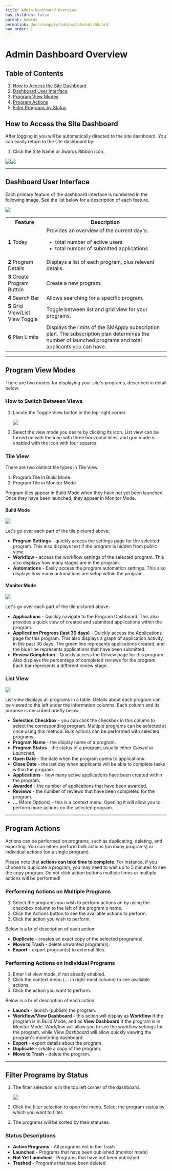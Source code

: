 ```yaml
---
title: Admin Dashboard Overview
has_children: false
parent: Admins
permalink: docs/smapply/admins/admindashboard
nav_order: 1
---
```

# Admin Dashboard Overview

## Table of Contents
1. <a href="#how-to-access-the-site-dashboard">How to Access the Site Dashboard</a>
2. <a href="#dashboard-user-interface">Dashboard User Interface</a>
3. <a href="#program-view-modes">Program View Modes</a>
4. <a href="#program-actions">Program Actions</a>
5. <a href="#filter-programs-by-status">Filter Programs by Status</a>

<!--------- How to Access Site Dashboard ---------->
## How to Access the Site Dashboard

After logging in you will be automatically directed to the site dashboard. You can easily return to the site dashboard by:
1. Click the Site Name or Awards Ribbon icon.

<img src="/assets/smapply/sitetitle.png" /><img src="/assets/smapply/awardribbon.png" />

<hr class="divider" />

<!--------- Dashboard User Interface ---------->
## Dashboard User Interface

Each primary feature of the dashboard interface is numbered in the following image. See the list below for a description of each feature.

<a class="image" href="/assets/smapply/dashboardUI.jpg"><img src="/assets/smapply/dashboardUI.jpg" /></a>

<table>
     <tr>
          <th>Feature</th>
          <th>Description</th>
     </tr>
     <tr>
          <td><b>1</b> Today</td>
          <td>
               Provides an overview of the current day's:
               <ul>
                    <li>total number of active users</li>
                    <li>total number of submitted applications</li>
               </ul>
          </td>
     </tr>
     <tr>
          <td><b>2</b> Program Details</td>
          <td>Displays a list of each program, plus relevant details.</td>
     </tr>
     <tr>
          <td><b>3</b> Create Program Button</td>
          <td>Create a new program.</td>
     </tr>
     <tr>
          <td><b>4</b> Search Bar</td>
          <td>Allows searching for a specific program.</td>
     </tr>
     <tr>
          <td><b>5</b> Grid View/List View Toggle</td>
          <td>Toggle between list and grid view for your programs.</td>
     </tr>
     <tr>
          <td><b>6</b> Plan Limits</td>
          <td>Displays the limits of the SMApply subscription plan. The subscription plan determines the number of launched programs and total applicants you can have.</td>
</table>

<hr class="divider" />

<!--------- Dashboard User Interface ---------->
## Program View Modes

There are two modes for displaying your site's programs, described in detail below.

### How to Switch Between Views

1. Locate the Toggle View button in the top-right corner.

     <a class="image" href="/assets/smapply/toggleView.png"><img src="/assets/smapply/toggleView.png" /></a>

2. Select the view mode you desire by clicking its icon. List view can be turned on with the icon with three horizontal lines, and grid mode is enabled with the icon with four squares.

### Tile View

There are two distinct tile types in Tile View.
1. Program Tile in Build Mode
2. Program Tile in Monitor Mode

Program tiles appear in Build Mode when they have not yet been launched. Once they have been launched, they appear in Monitor Mode.

#### Build Mode

<a class="image" href="/assets/smapply/buildModeTile.png"><img src="/assets/smapply/buildModeTile.png" /></a>

Let's go over each part of the tile pictured above:
* **Program Settings** - quickly access the settings page for the selected program. This also displays text if the program is hidden from public view.
* **Workflow** - access the workflow settings of the selected program. This also displays how many stages are in the program.
* **Automations** - Easily access the program automation settings. This also displays how many automations are setup within the program.

#### Monitor Mode

<a class="image" href="/assets/smapply/monitorModeTile.png"><img src="/assets/smapply/monitorModeTile.png" /></a>

Let's go over each part of the tile pictured above:
* **Applications** - Quickly navigate to the Program Dashboard. This also provides a quick view of created and submitted applications within the program.
* **Application Progress (last 30 days)** - Quickly access the Applications page for this program. This also displays a graph of application activity in the past 30 days. The green line represents applications created, and the blue line represents applications that have been submitted.
* **Review Completion** - Quickly access the Reivew page for this program. Also displays the percentage of completed reviews for the program. Each bar represents a different review stage.

### List View

<a class="image" href="/assets/smapply/listView.png"><img src="/assets/smapply/listView.png" /></a>

List view displays all programs in a table. Details about each program can be viewed to the left under the information columns. Each column and its purpose is described briefly below.

* **Selection Checkbox** - you can click the checkbox in this column to select the corresponding program. Multiple programs can be selected at once using this method. Bulk actions can be performed with selected programs.
* **Program Name** - the display name of a program.
* **Program Status** - the status of a program, usually either *Closed* or *Launched*.
* **Open Date** - the date when the program opens to applications.
* **Close Date** - the last day when applicants will be able to complete tasks within the program.
* **Applications** - how many active applications have been created within the program.
* **Awarded** - the number of applications that have been awarded.
* **Reviews** - the number of reviews that have been completed for the program.
* **...** (More Options) - this is a context menu. Opening it will allow you to perform more actions on the selected program.

<hr class="divider" />

<!--------- Program Actions ---------->
## Program Actions

Actions can be performed on programs, such as duplicating, deleting, and exporting. You can either perform bulk actions (on many programs) or individual actions (on a single program).

Please note that **actions can take time to complete**. For instance, if you choose to duplicate a program, you may need to wait up to 5 minutes to see the copy program. Do not click action buttons multiple times or multiple actions will be performed!

### Performing Actions on Multiple Programs
1. Select the programs you wish to perform actions on by using the checkbox column to the left of the program's name.
2. Click the Actions button to see the available actions to perform.
3. Click the action you wish to perform.

Below is a brief description of each action:
* **Duplicate** - creates an exact copy of the selected program(s).
* **Move to Trash** - delete unwanted program(s).
* **Export** - export program(s) to external files.

### Performing Actions on Individual Programs
1. Enter list view mode, if not already enabled.
2. Click the context menu (**...** in right-most column) to see available actions.
3. Click the action you want to perform.

Below is a brief description of each action:

* **Launch** - launch (publish) the program.
* **Workflow/View Dashboard** - this action will display as **Workflow** if the program is in Build Mode, and as **View Dashboard** if the program is in Monitor Mode. *Workflow* will allow you to see the workflow settings for the program, while View *Dashboard* will allow quickly viewing the program's monitoring dashboard.
* **Export** - export details about the program.
* **Duplicate** - create a copy of the program.
* **Move to Trash** - delete the program.

<hr class="divider" />

<!--------- Filter Programs ---------->
## Filter Programs by Status

1. The filter selection is in the top left corner of the dashboard.

     <a class="image" href="/assets/smapply/filters.png"><img src="/assets/smapply/filters.png" /></a>

2. Click the filter selection to open the menu. Select the program status by which you want to filter.
3. The programs will be sorted by their statuses.

### Status Descriptions

* **Active Programs** - All programs not in the Trash
* **Launched** - Programs that have been published (monitor mode)
* **Not Yet Launched** - Programs that have not been published
* **Trashed** - Programs that have been deleted
